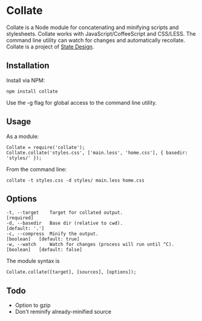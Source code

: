 # Collate

Collate is a Node module for concatenating and minifying scripts and stylesheets. Collate works with JavaScript/CoffeeScript and CSS/LESS. The command line utility can watch for changes and automatically recollate. Collate is a project of [State Design](https://www.sharingstate.com/).

## Installation

Install via NPM:

	npm install collate
  
Use the -g flag for global access to the command line utility.

## Usage

As a module:

	Collate = require('collate');
	Collate.collate('styles.css', ['main.less', 'home.css'], { basedir: 'styles/' });
	
From the command line:

	collate -t styles.css -d styles/ main.less home.css
	
## Options

	-t, --target    Target for collated output.                     [required]
	-d, --basedir   Base dir (relative to cwd).                   				[default: '.']
	-c, --compress  Minify the output.                              [boolean]	[default: true]
	-w, --watch     Watch for changes (process will run until ^C).  [boolean]	[default: false]

The module syntax is
	
	Collate.collate([target], [sources], [options]);

## Todo

 * Option to gzip
 * Don't reminify already-minified source
